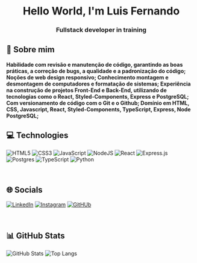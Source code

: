 <h1 align="center">Hello World, I'm Luis Fernando</h1>
<h3 align="center">Fullstack developer in training</h3>

## 🚀 Sobre mim
<h4> Habilidade com revisão e manutenção de código, garantindo as boas práticas, a correção de bugs, a qualidade e a padronização do código;
Noções de web design responsivo;
Conhecimento montagem e desmontagem de computadores e formatação de sistemas;
Experiência na construção de projetos Front-End e Back-End, utilizando de tecnologias como o React, Styled-Components, Express e PostgreSQL;
Com versionamento de código com o Git e o Github;
Domínio em HTML, CSS, Javascript, React, Styled-Components, TypeScript, Express, Node PostgreSQL;
</h4>

## 💻 Technologies
![HTML5](https://img.shields.io/badge/HTML5-%23E34F26.svg?style=for-the-badge&logo=html5&logoColor=white) ![CSS3](https://img.shields.io/badge/css3-%231572B6.svg?style=for-the-badge&logo=css3&logoColor=white) ![JavaScript](https://img.shields.io/badge/javascript-%23323330.svg?style=for-the-badge&logo=javascript&logoColor=%23F7DF1E) ![NodeJS](https://img.shields.io/badge/node.js-6DA55F?style=for-the-badge&logo=node.js&logoColor=white) ![React](https://img.shields.io/badge/react-%2320232a.svg?style=for-the-badge&logo=react&logoColor=%2361DAFB) ![Express.js](https://img.shields.io/badge/express.js-%23404d59.svg?style=for-the-badge&logo=express&logoColor=%2361DAFB) ![Postgres](https://img.shields.io/badge/postgres-%23316192.svg?style=for-the-badge&logo=postgresql&logoColor=white) ![TypeScript](https://img.shields.io/badge/typescript-%23007ACC.svg?style=for-the-badge&logo=typescript&logoColor=white) ![Python](https://img.shields.io/badge/python-3670A0?style=for-the-badge&logo=python&logoColor=ffdd54) 

<br>

## 🌐 Socials
[![LinkedIn](https://img.shields.io/badge/linkedin-%230077B5.svg?style=for-the-badge&logo=linkedin&logoColor=white)](https://www.linkedin.com/in/luis-fernando-alves-pereira-ab7076186/) [![Instagram](https://img.shields.io/badge/Instagram-%23E4405F.svg?style=for-the-badge&logo=Instagram&logoColor=white)](https://instagram.com/lobonalua?igshid=OGQ5ZDc2ODk2ZA==) [![GitHUb](https://img.shields.io/badge/GitHub-100000?style=for-the-badge&logo=github&logoColor=white)](https://github.com/Linquest)

<br>

## 📊 GitHub Stats
![GitHub Stats](https://github-readme-stats.vercel.app/api?username=Linquest&theme=transparent&bg_color=000&border_color=30A3DC&show_icons=true&icon_color=30A3DC&title_color=E94D5F&text_color=FFF)
![Top Langs](https://github-readme-stats-git-masterrstaa-rickstaa.vercel.app/api/top-langs/?username=Linquest&bg_color=000&border_color=30A3DC&title_color=E94D5F&text_color=FFF)

<!--
**Linquest/Linquest** is a ✨ _special_ ✨ repository because its `README.md` (this file) appears on your GitHub profile.

Here are some ideas to get you started:

- 🔭 I’m currently working on ...
- 🌱 I’m currently learning ...
- 👯 I’m looking to collaborate on ...
- 🤔 I’m looking for help with ...
- 💬 Ask me about ...
- 📫 How to reach me: ...
- 😄 Pronouns: ...
- ⚡ Fun fact: ...
-->
